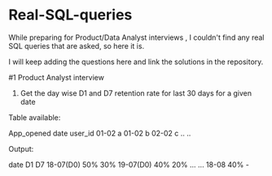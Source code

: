 # Real-SQL-queries
While preparing for Product/Data Analyst interviews , I couldn't find any real SQL queries that are asked, so here it is.

I will keep adding the questions here and link the solutions in the repository.

#1 Product Analyst interview

1. Get the day wise D1 and D7 retention rate for last 30 days for a given date

Table available:

App_opened
date   user_id
01-02    a
01-02    b
02-02    c
..
..

Output:

date       D1    D7
18-07(D0)  50%   30%
19-07(D0)  40%   20%
...
...
18-08      40%   -

